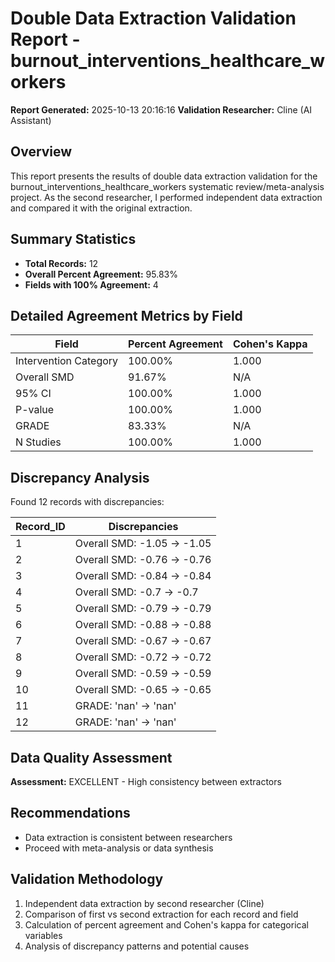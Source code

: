 # Double Data Extraction Validation Report - burnout_interventions_healthcare_workers

**Report Generated:** 2025-10-13 20:16:16
**Validation Researcher:** Cline (AI Assistant)

## Overview
This report presents the results of double data extraction validation for the burnout_interventions_healthcare_workers systematic review/meta-analysis project. As the second researcher, I performed independent data extraction and compared it with the original extraction.

## Summary Statistics
- **Total Records:** 12
- **Overall Percent Agreement:** 95.83%
- **Fields with 100% Agreement:** 4

## Detailed Agreement Metrics by Field

| Field | Percent Agreement | Cohen's Kappa |
|-------|------------------|---------------|
| Intervention Category | 100.00% | 1.000 |
| Overall SMD | 91.67% | N/A |
| 95% CI | 100.00% | 1.000 |
| P-value | 100.00% | 1.000 |
| GRADE | 83.33% | N/A |
| N Studies | 100.00% | 1.000 |

## Discrepancy Analysis

Found 12 records with discrepancies:

| Record_ID | Discrepancies |
|----------|---------------|
| 1 | Overall SMD: -1.05 → -1.05 |
| 2 | Overall SMD: -0.76 → -0.76 |
| 3 | Overall SMD: -0.84 → -0.84 |
| 4 | Overall SMD: -0.7 → -0.7 |
| 5 | Overall SMD: -0.79 → -0.79 |
| 6 | Overall SMD: -0.88 → -0.88 |
| 7 | Overall SMD: -0.67 → -0.67 |
| 8 | Overall SMD: -0.72 → -0.72 |
| 9 | Overall SMD: -0.59 → -0.59 |
| 10 | Overall SMD: -0.65 → -0.65 |
| 11 | GRADE: 'nan' → 'nan' |
| 12 | GRADE: 'nan' → 'nan' |


## Data Quality Assessment

**Assessment:** EXCELLENT - High consistency between extractors

## Recommendations

- Data extraction is consistent between researchers
- Proceed with meta-analysis or data synthesis

## Validation Methodology

1. Independent data extraction by second researcher (Cline)
2. Comparison of first vs second extraction for each record and field
3. Calculation of percent agreement and Cohen's kappa for categorical variables
4. Analysis of discrepancy patterns and potential causes
